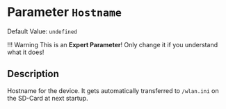 # Parameter `Hostname`
Default Value: `undefined`

!!! Warning
    This is an **Expert Parameter**! Only change it if you understand what it does!

## Description
Hostname for the device.
It gets automatically transferred to `/wlan.ini` on the SD-Card at next startup.
